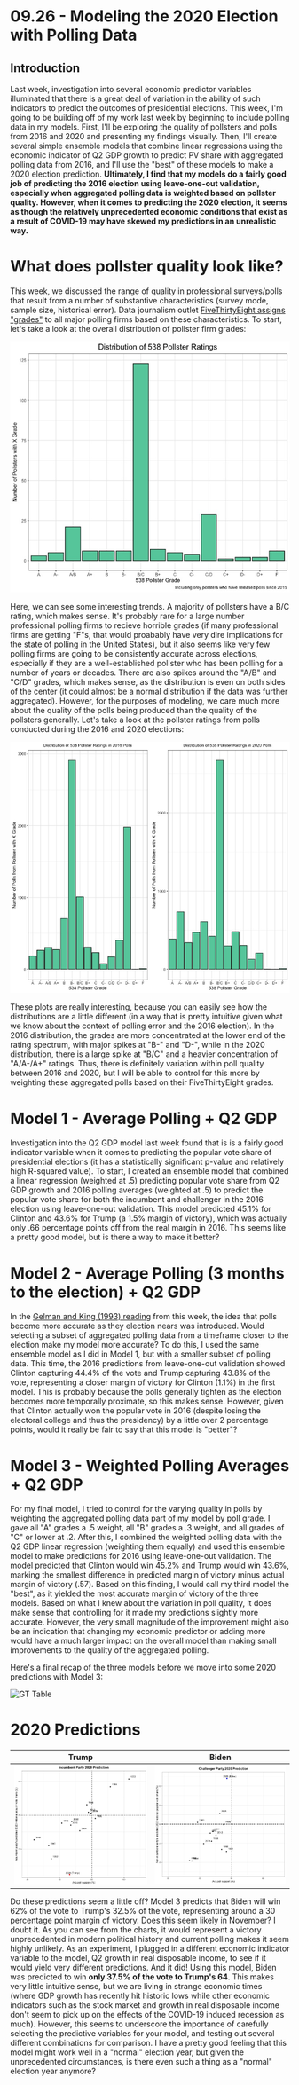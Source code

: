 # 09.26 - Modeling the 2020 Election with Polling Data
## Introduction
Last week, investigation into several economic predictor variables illuminated that there is a great deal of variation in the ability of such indicators to predict the outcomes of presidential elections. This week, I'm going to be building off of my work last week by beginning to include polling data in my models. First, I'll be exploring the quality of pollsters and polls from 2016 and 2020 and presenting my findings visually. Then, I'll create several simple ensemble models that combine linear regressions using the economic indicator of Q2 GDP growth to predict PV share with aggregated polling data from 2016, and I'll  use the "best" of these models to make a 2020 election prediction. **Ultimately, I find that my models do a fairly good job of predicting the 2016 election using leave-one-out validation, especially when aggregated polling data is weighted based on pollster quality. However, when it comes to predicting the 2020 election, it seems as though the relatively unprecedented economic conditions that exist as a result of COVID-19 may have skewed my predictions in an unrealistic way.** 

# What does pollster quality look like?
This week, we discussed the range of quality in professional surveys/polls that result from a number of substantive characteristics (survey mode, sample size, historical error). Data journalism outlet [FiveThirtyEight assigns "grades"](https://projects.fivethirtyeight.com/pollster-ratings/) to all major polling firms based on these characteristics. To start, let's take a look at the overall distribution of pollster firm grades:

![Overall Pollster Grade Distribution](pollster_ratings_dist.jpeg)

Here, we can see some interesting trends. A majority of pollsters have a B/C rating, which makes sense. It's probably rare for a large number professional polling firms to recieve horrible grades (if many professional firms are getting "F"s, that would proabably have very dire implications for the state of polling in the United States), but it also seems like very few polling firms are going to be consistently accurate across elections, especially if they are a well-established pollster who has been polling for a number of years or decades. There are also spikes around the "A/B" and "C/D" grades, which makes sense, as the distribution is even on both sides of the center (it could almost be a normal distribution if the data was further aggregated). However, for the purposes of modeling, we care much more about the quality of the polls being produced than the quality of the pollsters generally. Let's take a look at the pollster ratings from polls conducted during the 2016 and 2020 elections:

![2016 & 2020 Poll Grades](poll_ratings_dist_byyear.jpeg)

These plots are really interesting, because you can easily see how the distributions are a little different (in a way that is pretty intuitive given what we know about the context of polling error and the 2016 election). In the 2016 distribution, the grades are more concentrated at the lower end of the rating spectrum, with major spikes at "B-" and "D-", while in the 2020 distribution, there is a large spike at "B/C" and a heavier concentration of "A/A-/A+" ratings. Thus, there is definitely variation within poll quality between 2016 and 2020, but I will be able to control for this more by weighting these aggregated polls based on their FiveThirtyEight grades. 

# Model 1 - Average Polling + Q2 GDP
Investigation into the Q2 GDP model last week found that is is a fairly good indicator variable when it comes to predicting the popular vote share of presidential elections (it has a statistically significant p-value and relatively high R-squared value). To start, I created an ensemble model that combined a linear regression (weighted at .5) predicting popular vote share from Q2 GDP growth and 2016 polling averages (weighted at .5) to predict the popular vote share for both the incumbent and challenger in the 2016 election using leave-one-out validation. This model predicted 45.1% for Clinton and 43.6% for Trump (a 1.5% margin of victory), which was actually only .66 percentage points off from the real margin in 2016. This seems like a pretty good model, but is there a way to make it better?

# Model 2 - Average Polling (3 months to the election) + Q2 GDP
In the [Gelman and King (1993) reading](https://hollis.harvard.edu/primo-explore/fulldisplay?docid=TN_cdi_gale_infotracacademiconefile_A14564056&context=PC&vid=HVD2&search_scope=everything&tab=everything&lang=en_US) from this week, the idea that polls become more accurate as they election nears was introduced. Would selecting a subset of aggregated polling data from a timeframe closer to the election make my model more accurate? To do this, I used the same ensemble model as I did in Model 1, but with a smaller subset of polling data. This time, the 2016 predictions from leave-one-out validation showed Clinton capturing 44.4% of the vote and Trump capturing 43.8% of the vote, representing a closer margin of victory for Clinton (1.1%) in the first model. This is probably because the polls generally tighten as the election becomes more temporally proximate, so this makes sense. However, given that Clinton actually won the popular vote in 2016 (despite losing the electoral college and thus the presidency) by a little over 2 percentage points, would it really be fair to say that this model is "better"? 

# Model 3 - Weighted Polling Averages + Q2 GDP
For my final model, I tried to control for the varying quality in polls by weighting the aggregated polling data part of my model by poll grade. I gave all "A" grades a .5 weight, all "B" grades a .3 weight, and all grades of "C" or lower at .2. After this, I combined the weighted polling data with the Q2 GDP linear regression (weighting them equally) and used this ensemble model to make predictions for 2016 using leave-one-out validation. The model predicted that Clinton would win 45.2% and Trump would win 43.6%, marking the smallest difference in predicted margin of victory minus actual margin of victory (.57). Based on this finding, I would call my third model the "best", as it yielded the most accurate margin of victory of the three models. Based on what I knew about the variation in poll quality, it does make sense that controlling for it made my predictions slightly more accurate. However, the very small magnitude of the improvement might also be an indication that changing my economic predictor or adding more would have a much larger impact on the overall model than making small improvements to the quality of the aggregated polling. 

Here's a final recap of the three models before we move into some 2020 predictions with Model 3:

![GT Table](models_summary.png)


# 2020 Predictions
Trump            |  Biden
:-------------------------:|:-------------------------:
![](trump_prediction.jpeg)  |  ![](biden_prediction.jpeg)

Do these predictions seem a little off? Model 3 predicts that Biden will win 62% of the vote to Trump's 32.5% of the vote, representing around a 30 percentage point margin of victory. Does this seem likely in November? I doubt it. As you can see from the charts, it would represent a victory unprecedented in modern political history and current polling makes it seem highly unlikely. As an experiment, I plugged in a different economic indicator variable to the model, Q2 growth in real disposable income, to see if it would yield very different predictions. And it did! Using this model, Biden was predicted to win **only 37.5% of the vote to Trump's 64**. This makes very little intuitive sense, but we are living in strange economic times (where GDP growth has recently hit historic lows while other economic indicators such as the stock market and growth in real disposable income don't seem to pick up on the effects of the COVID-19 induced recession as much). However, this seems to underscore the importance of carefully selecting the predictive variables for your model, and testing out several different combinations for comparison. I have a pretty good feeling that this model might work well in a "normal" election year, but given the unprecedented circumstances, is there even such a thing as a "normal" election year anymore?


